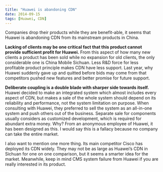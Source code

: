 ```yaml
---
title: "Huawei is abandoning CDN"
date: 2014-09-15
tags: [Huawei, CDN]
---
```


Companies drop their products while they are benefit-able, it seems that Huawei is abandoning CDN from its mainstream products in China.

**Lacking of clients may be one critical fact that this product cannot provide sufficient profit for Huawei.** From this aspect of how many new clients a product has been sold while no expansion for old clients, the only considerable one is China Mobile Sichuan. Less R&D force for less profitable product principle makes CDN have less support. Last year, why Huawei suddenly gave up and quitted before bids may come from that competitors pushed new features and better promise for future support.

**Deliberate coupling is a double blade with sharper side towards itself.** Huawei decided to make an integrated system which almost includes every aspect of CDN, but makes a sale of the whole system should depend on its reliability and performance, not the system limitation on purpose. When consulting with Huawei, they preferred to sell the system as an all-in-one system and push others out of the business. Separate sale for components usually considers as customized development, which is required for abundant extra money. Why? From an anonymous employee of Huawei, it has been designed as this. I would say this is a fallacy because no company can take the entire market.

I also want to mention one more thing. Its main competitor Cisco has deployed its CDN widely. They may not be as large as Huawei’s CDN in Sichuan for one on one comparison, but it seems a smarter idea for the market. Meanwhile, keep in mind CMS system failure from Huawei if you are really interested in its product.
